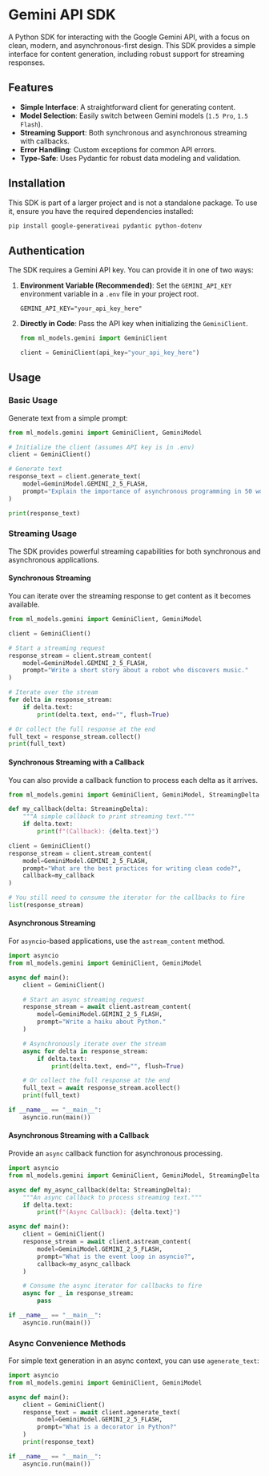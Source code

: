 # Gemini API SDK

A Python SDK for interacting with the Google Gemini API, with a focus on clean, modern, and asynchronous-first design. This SDK provides a simple interface for content generation, including robust support for streaming responses.

## Features

-   **Simple Interface**: A straightforward client for generating content.
-   **Model Selection**: Easily switch between Gemini models (`1.5 Pro`, `1.5 Flash`).
-   **Streaming Support**: Both synchronous and asynchronous streaming with callbacks.
-   **Error Handling**: Custom exceptions for common API errors.
-   **Type-Safe**: Uses Pydantic for robust data modeling and validation.

## Installation

This SDK is part of a larger project and is not a standalone package. To use it, ensure you have the required dependencies installed:

```bash
pip install google-generativeai pydantic python-dotenv
```

## Authentication

The SDK requires a Gemini API key. You can provide it in one of two ways:

1.  **Environment Variable (Recommended)**:
    Set the `GEMINI_API_KEY` environment variable in a `.env` file in your project root.

    ```
    GEMINI_API_KEY="your_api_key_here"
    ```

2.  **Directly in Code**:
    Pass the API key when initializing the `GeminiClient`.

    ```python
    from ml_models.gemini import GeminiClient

    client = GeminiClient(api_key="your_api_key_here")
    ```

## Usage

### Basic Usage

Generate text from a simple prompt:

```python
from ml_models.gemini import GeminiClient, GeminiModel

# Initialize the client (assumes API key is in .env)
client = GeminiClient()

# Generate text
response_text = client.generate_text(
    model=GeminiModel.GEMINI_2_5_FLASH,
    prompt="Explain the importance of asynchronous programming in 50 words."
)

print(response_text)
```

### Streaming Usage

The SDK provides powerful streaming capabilities for both synchronous and asynchronous applications.

#### Synchronous Streaming

You can iterate over the streaming response to get content as it becomes available.

```python
from ml_models.gemini import GeminiClient, GeminiModel

client = GeminiClient()

# Start a streaming request
response_stream = client.stream_content(
    model=GeminiModel.GEMINI_2_5_FLASH,
    prompt="Write a short story about a robot who discovers music."
)

# Iterate over the stream
for delta in response_stream:
    if delta.text:
        print(delta.text, end="", flush=True)

# Or collect the full response at the end
full_text = response_stream.collect()
print(full_text)
```

#### Synchronous Streaming with a Callback

You can also provide a callback function to process each delta as it arrives.

```python
from ml_models.gemini import GeminiClient, GeminiModel, StreamingDelta

def my_callback(delta: StreamingDelta):
    """A simple callback to print streaming text."""
    if delta.text:
        print(f"(Callback): {delta.text}")

client = GeminiClient()
response_stream = client.stream_content(
    model=GeminiModel.GEMINI_2_5_FLASH,
    prompt="What are the best practices for writing clean code?",
    callback=my_callback
)

# You still need to consume the iterator for the callbacks to fire
list(response_stream)
```

#### Asynchronous Streaming

For `asyncio`-based applications, use the `astream_content` method.

```python
import asyncio
from ml_models.gemini import GeminiClient, GeminiModel

async def main():
    client = GeminiClient()

    # Start an async streaming request
    response_stream = await client.astream_content(
        model=GeminiModel.GEMINI_2_5_FLASH,
        prompt="Write a haiku about Python."
    )

    # Asynchronously iterate over the stream
    async for delta in response_stream:
        if delta.text:
            print(delta.text, end="", flush=True)

    # Or collect the full response at the end
    full_text = await response_stream.acollect()
    print(full_text)

if __name__ == "__main__":
    asyncio.run(main())
```

#### Asynchronous Streaming with a Callback

Provide an `async` callback function for asynchronous processing.

```python
import asyncio
from ml_models.gemini import GeminiClient, GeminiModel, StreamingDelta

async def my_async_callback(delta: StreamingDelta):
    """An async callback to process streaming text."""
    if delta.text:
        print(f"(Async Callback): {delta.text}")

async def main():
    client = GeminiClient()
    response_stream = await client.astream_content(
        model=GeminiModel.GEMINI_2_5_FLASH,
        prompt="What is the event loop in asyncio?",
        callback=my_async_callback
    )

    # Consume the async iterator for callbacks to fire
    async for _ in response_stream:
        pass

if __name__ == "__main__":
    asyncio.run(main())
```

### Async Convenience Methods

For simple text generation in an async context, you can use `agenerate_text`:

```python
import asyncio
from ml_models.gemini import GeminiClient, GeminiModel

async def main():
    client = GeminiClient()
    response_text = await client.agenerate_text(
        model=GeminiModel.GEMINI_2_5_FLASH,
        prompt="What is a decorator in Python?"
    )
    print(response_text)

if __name__ == "__main__":
    asyncio.run(main())
```
